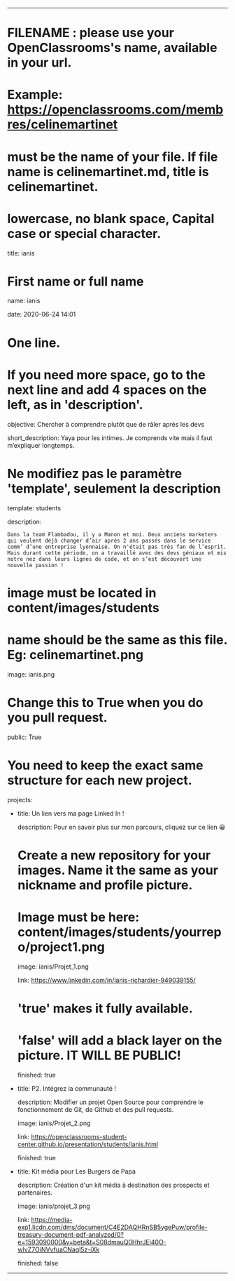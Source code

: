 ---


# FILENAME : please use your OpenClassrooms's name, available in your url.

# Example: https://openclassrooms.com/membres/celinemartinet

# must be the name of your file. If file name is celinemartinet.md, title is celinemartinet.

# lowercase, no blank space, Capital case or special character.

title: ianis


# First name or full name

name: ianis

date: 2020-06-24 14:01


# One line.

# If you need more space, go to the next line and add 4 spaces on the left, as in 'description'.

objective: Chercher à comprendre plutôt que de râler après les devs

short_description: Yaya pour les intimes. Je comprends vite mais il faut m’expliquer longtemps.


# Ne modifiez pas le paramètre 'template', seulement la description

template: students

description:

    Dans la team Flambadou, il y a Manon et moi. Deux anciens marketers qui veulent déjà changer d’air après 2 ans passés dans le service comm’ d’une entreprise lyonnaise. On n'était pas très fan de l’esprit. Mais durant cette période, on a travaillé avec des devs géniaux et mis notre nez dans leurs lignes de code, et on s’est découvert une nouvelle passion !


# image must be located in content/images/students

# name should be the same as this file. Eg: celinemartinet.png

image: ianis.png


# Change this to True when you do you pull request.

public: True


# You need to keep the exact same structure for each new project.

projects:

  - title: Un lien vers ma page Linked In !

    description: Pour en savoir plus sur mon parcours, cliquez sur ce lien 😀

    # Create a new repository for your images. Name it the same as your nickname and profile picture.

    # Image must be here: content/images/students/yourrepo/project1.png

    image: ianis/Projet_1.png

    link: https://www.linkedin.com/in/ianis-richardier-949039155/

    # 'true' makes it fully available.

    # 'false' will add a black layer on the picture. IT WILL BE PUBLIC!

    finished: true

  - title: P2. Intégrez la communauté !

    description: Modifier un projet Open Source pour comprendre le fonctionnement de Git, de Github et des pull requests.

    image: ianis/Projet_2.png

    link: https://openclassrooms-student-center.github.io/presentation/students/ianis.html

    finished: true

  - title: Kit média pour Les Burgers de Papa

    description: Création d'un kit média à destination des prospects et partenaires.

    image: ianis/projet_3.png

    link: https://media-exp1.licdn.com/dms/document/C4E2DAQHRnSB5ygePuw/profile-treasury-document-pdf-analyzed/0?e=1593090000&v=beta&t=S08dmauQ0HhrJEj40O-wlvZ7OiNVvfuaCNaql5z-iXk

    finished: false

---